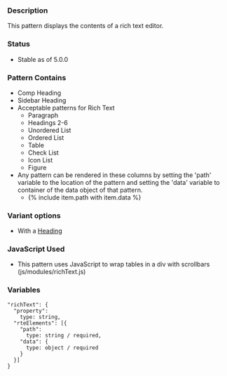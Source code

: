 ### Description
This pattern displays the contents of a rich text editor.

### Status
* Stable as of 5.0.0

### Pattern Contains
* Comp Heading
* Sidebar Heading
* Acceptable patterns for Rich Text
  * Paragraph
  * Headings 2-6
  * Unordered List
  * Ordered List
  * Table
  * Check List
  * Icon List
  * Figure
* Any pattern can be rendered in these columns by setting the 'path' variable to the location of the pattern and setting the 'data' variable to container of the data object of that pattern.  
  * {% include item.path with item.data %}



### Variant options
* With a [Heading](./?p=organisms-rich-text-with-title)

### JavaScript Used
* This pattern uses JavaScript to wrap tables in a div with scrollbars (js/modules/richText.js)

### Variables
~~~
"richText": {
  "property": 
    type: string,
  "rteElements": [{
    "path": 
      type: string / required,
    "data": {
      type: object / required
    }
  }]
}
~~~
